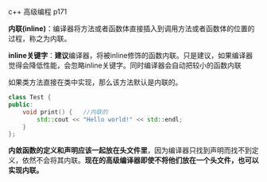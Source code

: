 c++ 高级编程  p171



**内联(inline)**：编译器将方法或者函数体直接插入到调用方法或者函数体的位置的过程，称之为内联。

**inline关键字**：**建议**编译器，将被inline修饰的函数内联。只是建议，如果编译器觉得会降低性能，会忽略inline关键字。同时编译器会自动把较小的函数内联

如果类方法直接在类中实现，那么该方法默认是内联的。

```c++
class Test {
public:
	void print() {   //内联的
		std::cout << "Hello world!" << std::endl;
	}
};
```



**内敛函数的定义和声明应该一起放在头文件里**，因为编译器只找到声明而找不到定义，依然不会将其内联。**现在的高级编译器即使不将他们放在一个头文件，也可以实现内联。** 